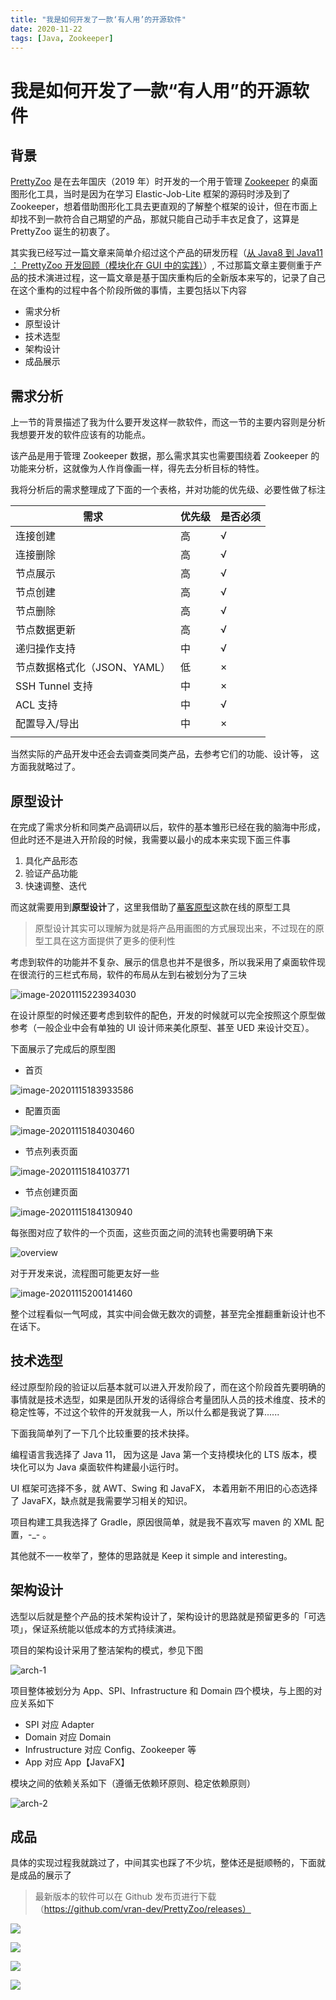 ```yaml
---
title: "我是如何开发了一款‘有人用’的开源软件"
date: 2020-11-22
tags: [Java, Zookeeper]
---
```


# 我是如何开发了一款“有人用”的开源软件

## 背景

[PrettyZoo](https://github.com/vran-dev/PrettyZoo)  是在去年国庆（2019 年）时开发的一个用于管理 [Zookeeper](https://zookeeper.apache.org/) 的桌面图形化工具，当时是因为在学习 Elastic-Job-Lite 框架的源码时涉及到了 Zookeeper，想着借助图形化工具去更直观的了解整个框架的设计，但在市面上却找不到一款符合自己期望的产品，那就只能自己动手丰衣足食了，这算是 PrettyZoo 诞生的初衷了。

其实我已经写过一篇文章来简单介绍过这个产品的研发历程（[从 Java8 到 Java11 ： PrettyZoo 开发回顾（模块化在 GUI 中的实践）](https://blog.cc1234.cc/articles/Java-GUI-experience/Java-GUI-experience.html)）, 不过那篇文章主要侧重于产品的技术演进过程，这一篇文章是基于国庆重构后的全新版本来写的，记录了自己在这个重构的过程中各个阶段所做的事情，主要包括以下内容

- 需求分析
- 原型设计
- 技术选型
- 架构设计
- 成品展示

## 需求分析



上一节的背景描述了我为什么要开发这样一款软件，而这一节的主要内容则是分析我想要开发的软件应该有的功能点。

该产品是用于管理 Zookeeper 数据，那么需求其实也需要围绕着 Zookeeper 的功能来分析，这就像为人作肖像画一样，得先去分析目标的特性。

我将分析后的需求整理成了下面的一个表格，并对功能的优先级、必要性做了标注

| 需求                         | 优先级 | 是否必须 |
| ---------------------------- | ------ | -------- |
| 连接创建                     | 高     | √        |
| 连接删除                     | 高     | √        |
| 节点展示                     | 高     | √        |
| 节点创建                     | 高     | √        |
| 节点删除                     | 高     | √        |
| 节点数据更新                 | 高     | √        |
| 递归操作支持                 | 中     | √        |
| 节点数据格式化（JSON、YAML） | 低     | ×        |
| SSH Tunnel 支持              | 中     | ×        |
| ACL 支持                     | 中     | √        |
| 配置导入/导出                | 中     | ×        |
|                              |        |          |

当然实际的产品开发中还会去调查类同类产品，去参考它们的功能、设计等， 这方面我就略过了。

## 原型设计

在完成了需求分析和同类产品调研以后，软件的基本雏形已经在我的脑海中形成，但此时还不是进入开阶段的时候，我需要以最小的成本来实现下面三件事

1. 具化产品形态
2. 验证产品功能
3. 快速调整、迭代

而这就需要用到**原型设计**了，这里我借助了[摹客原型](https://www.mockplus.cn)这款在线的原型工具

> 原型设计其实可以理解为就是将产品用画图的方式展现出来，不过现在的原型工具在这方面提供了更多的便利性

考虑到软件的功能并不复杂、展示的信息也并不是很多，所以我采用了桌面软件现在很流行的三栏式布局，软件的布局从左到右被划分为了三块

![image-20201115223934030](img/prettyZoo-layout.png)



在设计原型的时候还要考虑到软件的配色，开发的时候就可以完全按照这个原型做参考（一般企业中会有单独的 UI 设计师来美化原型、甚至 UED 来设计交互）。

下面展示了完成后的原型图

- 首页

![image-20201115183933586](img/prettyZoo-main.png)



- 配置页面

![image-20201115184030460](img/prettyZoo-config.png)



- 节点列表页面

![image-20201115184103771](img/prettyZoo-node-list.png)



- 节点创建页面

![image-20201115184130940](img/prettyZoo-node-create.png)



每张图对应了软件的一个页面，这些页面之间的流转也需要明确下来

![overview](img/overview.png)



对于开发来说，流程图可能更友好一些

![image-20201115200141460](img/prettyZoo-flow.png)



整个过程看似一气呵成，其实中间会做无数次的调整，甚至完全推翻重新设计也不在话下。

## 技术选型

经过原型阶段的验证以后基本就可以进入开发阶段了，而在这个阶段首先要明确的事情就是技术选型，如果是团队开发的话得综合考量团队人员的技术维度、技术的稳定性等，不过这个软件的开发就我一人，所以什么都是我说了算......

下面我简单列了一下几个比较重要的技术抉择。

编程语言我选择了 Java 11， 因为这是 Java 第一个支持模块化的 LTS 版本，模块化可以为 Java 桌面软件构建最小运行时。

UI 框架可选择不多，就 AWT、Swing 和 JavaFX， 本着用新不用旧的心态选择了 JavaFX，缺点就是我需要学习相关的知识。

项目构建工具我选择了 Gradle，原因很简单，就是我不喜欢写 maven 的 XML 配置，-_- 。

其他就不一一枚举了，整体的思路就是 Keep it simple and interesting。

## 架构设计

选型以后就是整个产品的技术架构设计了，架构设计的思路就是预留更多的「可选项」，保证系统能以低成本的方式持续演进。

项目的架构设计采用了整洁架构的模式，参见下图

![arch-1](img/arch-1.png)

项目整体被划分为 App、SPI、Infrastructure 和 Domain 四个模块，与上图的对应关系如下

- SPI 对应 Adapter
- Domain 对应 Domain
- Infrustructure 对应 Config、Zookeeper 等
- App 对应 App【JavaFX】

模块之间的依赖关系如下（遵循无依赖环原则、稳定依赖原则）

![arch-2](img/arch-2.png)



## 成品

具体的实现过程我就跳过了，中间其实也踩了不少坑，整体还是挺顺畅的，下面就是成品的展示了

> 最新版本的软件可以在 Github 发布页进行下载（https://github.com/vran-dev/PrettyZoo/releases）



![](img/show-main.png)

![](img/show-server.png)

![](img/show-node-list.png)

![](img/show-node-add.png)




